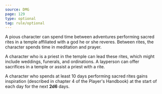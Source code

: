 ```yaml
---
source: DMG
page: 129
type: optional
tag: rule/optional
---
```


A pious character can spend time between adventures performing sacred rites in a temple affiliated with a god he or she reveres. Between rites, the character spends time in meditation and prayer.

A character who is a priest in the temple can lead these rites, which might include weddings, funerals, and ordinations. A layperson can offer sacrifices in a temple or assist a priest with a rite.

A character who spends at least 10 days performing sacred rites gains inspiration (described in chapter 4 of the Player's Handbook) at the start of each day for the next **2d6** days.

